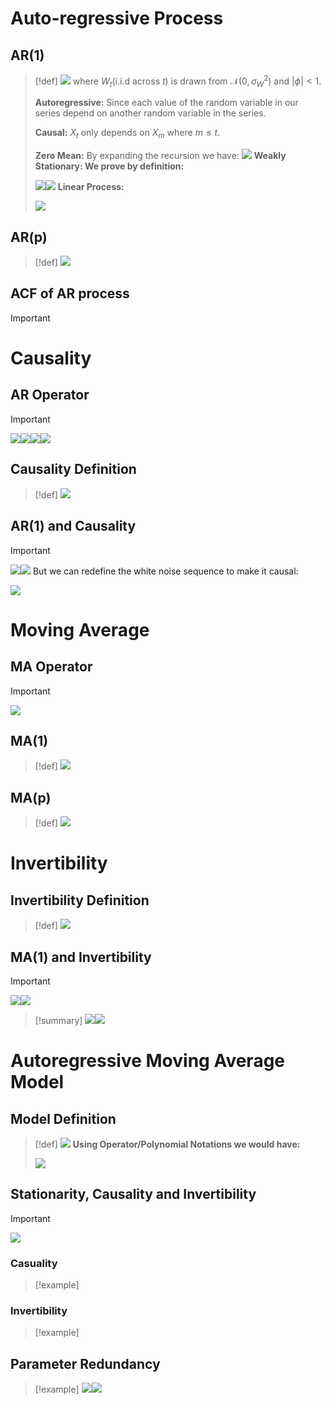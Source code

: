  # Auto-regressive Process
## AR(1)
> [!def]
> ![](ARMA.assets/image-20240916173726936.png)
> where $W_t$(i.i.d across $t$) is drawn from $\mathcal{N}(0, \sigma_{W}^2)$ and $|\phi| < 1$.
> 
> **Autoregressive:** Since each value of the random variable in our series depend on another random variable in the series.
> 
> **Causal:** $X_t$ only depends on $X_{m}$ where $m\leq t$.
> 
> **Zero Mean:** By expanding the recursion we have:
> ![](ARMA.assets/image-20240916174017960.png)
> **Weakly Stationary: We prove by definition:**
> 
> ![](ARMA.assets/image-20240916174036753.png)![](ARMA.assets/image-20240920112954376.png)
> **Linear Process:**
> 
> ![](ARMA.assets/image-20240920165942679.png)



## AR(p)
> [!def]
> ![](ARMA.assets/image-20240916174108060.png)


## ACF of AR process
> [!important]


 


# Causality
## AR Operator
> [!important]
> ![](ARMA.assets/image-20240920165103325.png)![](ARMA.assets/image-20240920165118044.png)![](ARMA.assets/image-20240920165235065.png)![](ARMA.assets/image-20240920165355926.png)





## Causality Definition
> [!def]
> ![](ARMA.assets/image-20240920170247701.png)



## AR(1) and Causality
> [!important]
> ![](ARMA.assets/image-20240920170655460.png)![](ARMA.assets/image-20240920170728814.png)
> But we can redefine the white noise sequence to make it causal:
> 
> ![](ARMA.assets/image-20240920170815278.png)





# Moving Average
## MA Operator
> [!important]
> ![](ARMA.assets/image-20240923172955092.png)


## MA(1)
> [!def]
> ![](ARMA.assets/image-20240916174226990.png)



## MA(p)
> [!def]
> ![](ARMA.assets/image-20240916174232948.png)



# Invertibility
## Invertibility Definition
> [!def]
> ![](ARMA.assets/image-20240920171401823.png)





## MA(1) and Invertibility
> [!important]
> ![](ARMA.assets/image-20240920171257365.png)![](ARMA.assets/image-20240920171310083.png)

> [!summary]
> ![](ARMA.assets/image-20240920171427735.png)![](ARMA.assets/image-20240920171435772.png)




# Autoregressive Moving Average Model
## Model Definition
> [!def]
> ![](ARMA.assets/image-20240916174157103.png)
> **Using Operator/Polynomial Notations we would have:**
> 
> ![](ARMA.assets/image-20240920172529763.png)


## Stationarity, Causality and Invertibility
> [!important]
> ![](ARMA.assets/image-20240920172703440.png)





### Casuality
> [!example]
> 





### Invertibility
> [!example]



## Parameter Redundancy
> [!example]
> ![](ARMA.assets/image-20240920172616427.png)![](ARMA.assets/image-20240920172634668.png)










